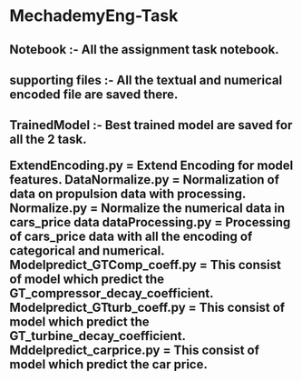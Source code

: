 # MechademyEng-Task
 <h2> Notebook :-  All the assignment task notebook.
  <h2> supporting files :- All the textual and numerical encoded file are saved there.
   <h2> TrainedModel :- Best trained model are saved for all the 2 task.
    
  ExtendEncoding.py = Extend Encoding for model features.
  DataNormalize.py = Normalization of data on propulsion data with processing.
  Normalize.py = Normalize the numerical data in cars_price data
  dataProcessing.py = Processing of cars_price data with all the encoding of categorical and numerical.
  Modelpredict_GTComp_coeff.py = This consist of model which  predict the GT_compressor_decay_coefficient.
  Modelpredict_GTturb_coeff.py = This consist of model which predict the GT_turbine_decay_coefficient.
  Mddelpredict_carprice.py = This consist of model which predict the car price.
 
